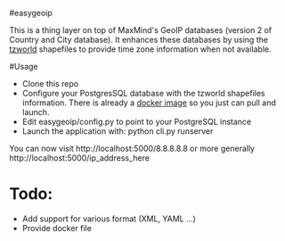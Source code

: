 #easygeoip

This is a thing layer on top of MaxMind's GeoIP databases (version 2 of Country and City database).
It enhances these databases by using the [tzworld](http://efele.net/maps/tz/world/) shapefiles to 
provide time zone information when not available.
 
#Usage

- Clone this repo
- Configure your PostgresSQL database with the tzworld shapefiles information. There is already
a [docker image](https://registry.hub.docker.com/u/yoanisgil/tzworld/) so you just can pull and 
launch.
- Edit easygeoip/config.py to point to your PostgreSQL instance
- Launch the application with: python cli.py runserver

You can now visit http://localhost:5000/8.8.8.8.8 or more generally http://localhost:5000/ip_address_here


# Todo:

- Add support for various format (XML, YAML ...)
- Provide docker file



